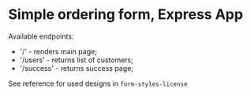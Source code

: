# Simple ordering form, Express App
Available endpoints: 
- '/' - renders main page;
- '/users' - returns list of customers;
- '/success' - returns success page;

See reference for used designs in `form-styles-license`